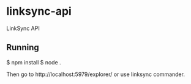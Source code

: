 # linksync-api #

LinkSync API

## Running ##

  $ npm install
  $ node .

Then go to http://localhost:5979/explorer/ or use linksync commander.
